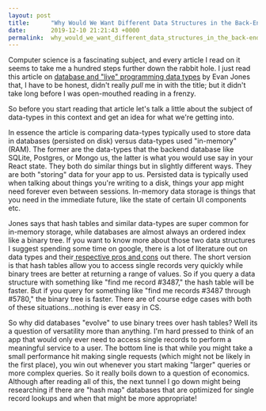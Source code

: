 ```yaml
---
layout: post
title:      "Why Would We Want Different Data Structures in the Back-End and Front-End?"
date:       2019-12-10 21:21:43 +0000
permalink:  why_would_we_want_different_data_structures_in_the_back-end_and_front-end
---
```



Computer science is a fascinating subject, and every article I read on it seems to take me a hundred steps further down the rabbit hole. I just read this article on [database and "live" programming data types](https://www.evanjones.ca/ordered-vs-unordered-indexes.html) by Evan Jones that, I have to be honest, didn't really *pull* me in with the title; but it didn't take long before I was open-mouthed reading in a frenzy. 

So before you start reading that article let's talk a little about the subject of data-types in this context and get an idea for what we're getting into. 

In essence the article is comparing data-types typically used to store data in databases (persisted on disk) versus data-types used "in-memory" (RAM). The former are the data-types that the backend database like SQLite, Postgres, or Mongo us, the latter is what you would use say in your React state. They both do similar things but in slightly different ways. They are both "storing" data for your app to us. Persisted data is typically used when talking about things you're writing to a disk, things your app might need forever even between sessions. In-memory data storage is things that you need in the immediate future, like the state of certain UI components etc. 

Jones says that hash tables and similar data-types are super common for in-memory storage, while databases are almost always an ordered index like a binary tree. If you want to know more about those two data structures I suggest spending some time on google, there is a lot of literature out on data types and their[ respective pros and cons](https://www.geeksforgeeks.org/advantages-of-bst-over-hash-table/) out there. The short version is that hash tables allow you to access single records very quickly while binary trees are better at returning a range of values. So if you query a data structure with something like "find me record #3487," the hash table will be faster. But if you query for something like "find me records #3487 through #5780," the binary tree is faster. There are of course edge cases with both of these situations...nothing is ever easy in CS.

So why did databases "evolve" to use binary trees over hash tables? Well its a question of versatility more than anything. I'm hard pressed to think of an app that would only ever need to access single records to perform a meaningful service to a user. The bottom line is that while you might take a small performance hit making single requests (which might not be likely in the first place), you win out whenever you start making "larger" queries or more complex queries. So it really boils down to a question of economics. Although after reading all of this, the next tunnel I go down might being researching if there are "hash map" databases that are optimized for single record lookups and when that might be more appropriate!
